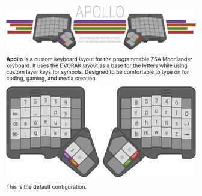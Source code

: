 ![logo](Assets/logo.png)

**Apollo** is a custom keyboard layout for the programmable ZSA Moonlander keyboard. It uses the DVORAK layout as a base for the letters while using custom layer keys for symbols. Designed to be comfortable to type on for coding, gaming, and media creation.

![logo](Assets/main.png)

This is the default configuration.